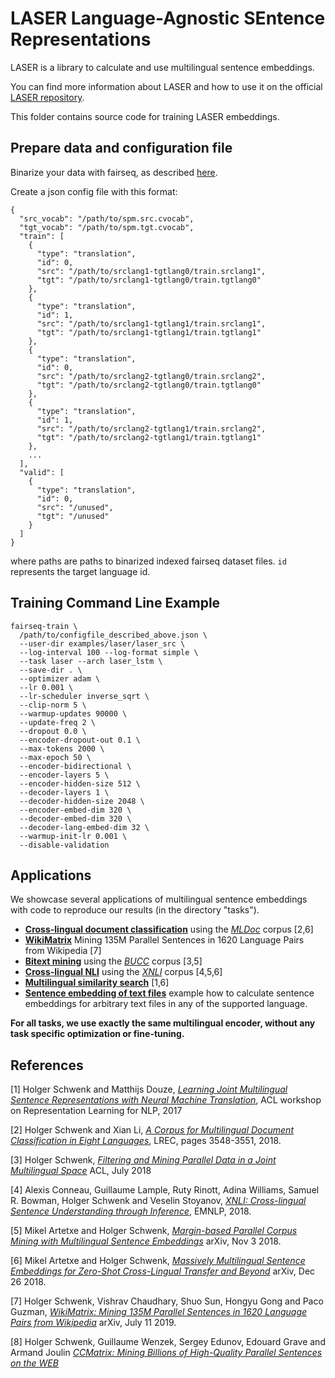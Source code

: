 # LASER  Language-Agnostic SEntence Representations

LASER is a library to calculate and use multilingual sentence embeddings.

You can find more information about LASER and how to use it on the
official [LASER repository](https://github.com/facebookresearch/LASER).

This folder contains source code for training LASER embeddings.

## Prepare data and configuration file

Binarize your data with fairseq, as
described [here](https://fairseq.readthedocs.io/en/latest/getting_started.html#data-pre-processing).

Create a json config file with this format:

```
{
  "src_vocab": "/path/to/spm.src.cvocab",
  "tgt_vocab": "/path/to/spm.tgt.cvocab",
  "train": [
    {
      "type": "translation",
      "id": 0,
      "src": "/path/to/srclang1-tgtlang0/train.srclang1",
      "tgt": "/path/to/srclang1-tgtlang0/train.tgtlang0"
    },
    {
      "type": "translation",
      "id": 1,
      "src": "/path/to/srclang1-tgtlang1/train.srclang1",
      "tgt": "/path/to/srclang1-tgtlang1/train.tgtlang1"
    },
    {
      "type": "translation",
      "id": 0,
      "src": "/path/to/srclang2-tgtlang0/train.srclang2",
      "tgt": "/path/to/srclang2-tgtlang0/train.tgtlang0"
    },
    {
      "type": "translation",
      "id": 1,
      "src": "/path/to/srclang2-tgtlang1/train.srclang2",
      "tgt": "/path/to/srclang2-tgtlang1/train.tgtlang1"
    },
    ...
  ],
  "valid": [
    {
      "type": "translation",
      "id": 0,
      "src": "/unused",
      "tgt": "/unused"
    }
  ]
}
```

where paths are paths to binarized indexed fairseq dataset files.
`id` represents the target language id.

## Training Command Line Example

```
fairseq-train \
  /path/to/configfile_described_above.json \
  --user-dir examples/laser/laser_src \
  --log-interval 100 --log-format simple \
  --task laser --arch laser_lstm \
  --save-dir . \
  --optimizer adam \
  --lr 0.001 \
  --lr-scheduler inverse_sqrt \
  --clip-norm 5 \
  --warmup-updates 90000 \
  --update-freq 2 \
  --dropout 0.0 \
  --encoder-dropout-out 0.1 \
  --max-tokens 2000 \
  --max-epoch 50 \
  --encoder-bidirectional \
  --encoder-layers 5 \
  --encoder-hidden-size 512 \
  --decoder-layers 1 \
  --decoder-hidden-size 2048 \
  --encoder-embed-dim 320 \
  --decoder-embed-dim 320 \
  --decoder-lang-embed-dim 32 \
  --warmup-init-lr 0.001 \
  --disable-validation
```

## Applications

We showcase several applications of multilingual sentence embeddings with code to reproduce our results (in the
directory "tasks").

* [**Cross-lingual document classification**](https://github.com/facebookresearch/LASER/tree/master/tasks/mldoc) using
  the
  [*MLDoc*](https://github.com/facebookresearch/MLDoc) corpus [2,6]
* [**WikiMatrix**](https://github.com/facebookresearch/LASER/tree/master/tasks/WikiMatrix)
  Mining 135M Parallel Sentences in 1620 Language Pairs from Wikipedia [7]
* [**Bitext mining**](https://github.com/facebookresearch/LASER/tree/master/tasks/bucc) using the
  [*BUCC*](https://comparable.limsi.fr/bucc2018/bucc2018-task.html) corpus [3,5]
* [**Cross-lingual NLI**](https://github.com/facebookresearch/LASER/tree/master/tasks/xnli)
  using the [*XNLI*](https://www.nyu.edu/projects/bowman/xnli/) corpus [4,5,6]
* [**Multilingual similarity search**](https://github.com/facebookresearch/LASER/tree/master/tasks/similarity) [1,6]
* [**Sentence embedding of text files**](https://github.com/facebookresearch/LASER/tree/master/tasks/embed)
  example how to calculate sentence embeddings for arbitrary text files in any of the supported language.

**For all tasks, we use exactly the same multilingual encoder, without any task specific optimization or fine-tuning.**

## References

[1] Holger Schwenk and Matthijs Douze,
[*Learning Joint Multilingual Sentence Representations with Neural Machine
Translation*](https://aclanthology.info/papers/W17-2619/w17-2619), ACL workshop on Representation Learning for NLP, 2017

[2] Holger Schwenk and Xian Li,
[*A Corpus for Multilingual Document Classification in Eight
Languages*](http://www.lrec-conf.org/proceedings/lrec2018/pdf/658.pdf), LREC, pages 3548-3551, 2018.

[3] Holger Schwenk,
[*Filtering and Mining Parallel Data in a Joint Multilingual Space*](http://aclweb.org/anthology/P18-2037)
ACL, July 2018

[4] Alexis Conneau, Guillaume Lample, Ruty Rinott, Adina Williams, Samuel R. Bowman, Holger Schwenk and Veselin
Stoyanov,
[*XNLI: Cross-lingual Sentence Understanding through Inference*](https://aclweb.org/anthology/D18-1269), EMNLP, 2018.

[5] Mikel Artetxe and Holger Schwenk,
[*Margin-based Parallel Corpus Mining with Multilingual Sentence Embeddings*](https://arxiv.org/abs/1811.01136)
arXiv, Nov 3 2018.

[6] Mikel Artetxe and Holger Schwenk,
[*Massively Multilingual Sentence Embeddings for Zero-Shot Cross-Lingual Transfer and
Beyond*](https://arxiv.org/abs/1812.10464)
arXiv, Dec 26 2018.

[7] Holger Schwenk, Vishrav Chaudhary, Shuo Sun, Hongyu Gong and Paco Guzman,
[*WikiMatrix: Mining 135M Parallel Sentences in 1620 Language Pairs from Wikipedia*](https://arxiv.org/abs/1907.05791)
arXiv, July 11 2019.

[8] Holger Schwenk, Guillaume Wenzek, Sergey Edunov, Edouard Grave and Armand Joulin
[*CCMatrix: Mining Billions of High-Quality Parallel Sentences on the WEB*](https://arxiv.org/abs/1911.04944)
